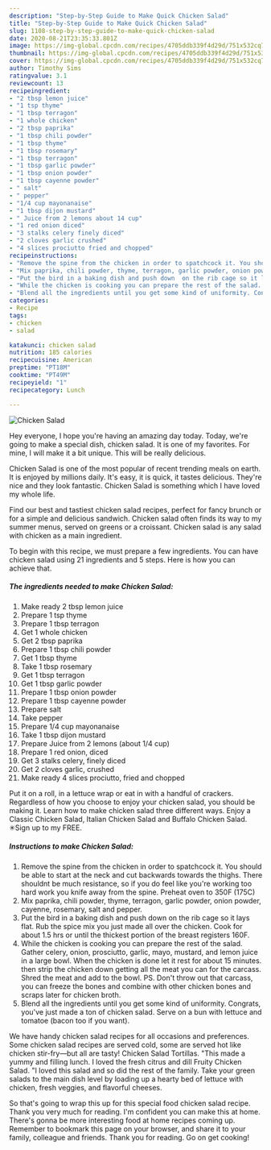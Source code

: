 ```yaml
---
description: "Step-by-Step Guide to Make Quick Chicken Salad"
title: "Step-by-Step Guide to Make Quick Chicken Salad"
slug: 1108-step-by-step-guide-to-make-quick-chicken-salad
date: 2020-08-21T23:35:33.801Z
image: https://img-global.cpcdn.com/recipes/4705ddb339f4d29d/751x532cq70/chicken-salad-recipe-main-photo.jpg
thumbnail: https://img-global.cpcdn.com/recipes/4705ddb339f4d29d/751x532cq70/chicken-salad-recipe-main-photo.jpg
cover: https://img-global.cpcdn.com/recipes/4705ddb339f4d29d/751x532cq70/chicken-salad-recipe-main-photo.jpg
author: Timothy Sims
ratingvalue: 3.1
reviewcount: 13
recipeingredient:
- "2 tbsp lemon juice"
- "1 tsp thyme"
- "1 tbsp terragon"
- "1 whole chicken"
- "2 tbsp paprika"
- "1 tbsp chili powder"
- "1 tbsp thyme"
- "1 tbsp rosemary"
- "1 tbsp terragon"
- "1 tbsp garlic powder"
- "1 tbsp onion powder"
- "1 tbsp cayenne powder"
- " salt"
- " pepper"
- "1/4 cup mayonanaise"
- "1 tbsp dijon mustard"
- " Juice from 2 lemons about 14 cup"
- "1 red onion diced"
- "3 stalks celery finely diced"
- "2 cloves garlic crushed"
- "4 slices prociutto fried and chopped"
recipeinstructions:
- "Remove the spine from the chicken in order to spatchcock it. You should be able to start at the neck and cut backwards towards the thighs. There shouldnt be much resistance, so if you do feel like you&#39;re working too hard work you knife away from the spine. Preheat oven to 350F (175C)"
- "Mix paprika, chili powder, thyme, terragon, garlic powder, onion powder, cayenne, rosemary, salt and pepper."
- "Put the bird in a baking dish and push down  on the rib cage so it lays flat. Rub the spice mix you just made all over the chicken. Cook for about 1.5 hrs or until the thickest portion of the breast registers 160F."
- "While the chicken is cooking you can prepare the rest of the salad. Gather celery, onion, prosciutto, garlic, mayo, mustard, and lemon juice in a large bowl. When the chicken is done let it rest for about 15 minutes. then strip the chicken down getting all the meat you can for the carcass. Shred the meat and add to the bowl. PS. Don&#39;t throw out that carcass, you can freeze the bones and combine with other chicken bones and scraps later for chicken broth."
- "Blend all the ingredients until you get some kind of uniformity. Congrats, you&#39;ve just made a ton of chicken salad. Serve on a bun with lettuce and tomatoe (bacon too if you want)."
categories:
- Recipe
tags:
- chicken
- salad

katakunci: chicken salad 
nutrition: 185 calories
recipecuisine: American
preptime: "PT18M"
cooktime: "PT49M"
recipeyield: "1"
recipecategory: Lunch

---
```



![Chicken Salad](https://img-global.cpcdn.com/recipes/4705ddb339f4d29d/751x532cq70/chicken-salad-recipe-main-photo.jpg)

Hey everyone, I hope you're having an amazing day today. Today, we're going to make a special dish, chicken salad. It is one of my favorites. For mine, I will make it a bit unique. This will be really delicious.

Chicken Salad is one of the most popular of recent trending meals on earth. It is enjoyed by millions daily. It's easy, it is quick, it tastes delicious. They're nice and they look fantastic. Chicken Salad is something which I have loved my whole life.

Find our best and tastiest chicken salad recipes, perfect for fancy brunch or for a simple and delicious sandwich. Chicken salad often finds its way to my summer menus, served on greens or a croissant. Chicken salad is any salad with chicken as a main ingredient.


To begin with this recipe, we must prepare a few ingredients. You can have chicken salad using 21 ingredients and 5 steps. Here is how you can achieve that.

<!--inarticleads1-->

##### The ingredients needed to make Chicken Salad:

1. Make ready 2 tbsp lemon juice
1. Prepare 1 tsp thyme
1. Prepare 1 tbsp terragon
1. Get 1 whole chicken
1. Get 2 tbsp paprika
1. Prepare 1 tbsp chili powder
1. Get 1 tbsp thyme
1. Take 1 tbsp rosemary
1. Get 1 tbsp terragon
1. Get 1 tbsp garlic powder
1. Prepare 1 tbsp onion powder
1. Prepare 1 tbsp cayenne powder
1. Prepare  salt
1. Take  pepper
1. Prepare 1/4 cup mayonanaise
1. Take 1 tbsp dijon mustard
1. Prepare  Juice from 2 lemons (about 1/4 cup)
1. Prepare 1 red onion, diced
1. Get 3 stalks celery, finely diced
1. Get 2 cloves garlic, crushed
1. Make ready 4 slices prociutto, fried and chopped


Put it on a roll, in a lettuce wrap or eat in with a handful of crackers. Regardless of how you choose to enjoy your chicken salad, you should be making it. Learn how to make chicken salad three different ways. Enjoy a Classic Chicken Salad, Italian Chicken Salad and Buffalo Chicken Salad. ✳︎Sign up to my FREE. 

<!--inarticleads2-->

##### Instructions to make Chicken Salad:

1. Remove the spine from the chicken in order to spatchcock it. You should be able to start at the neck and cut backwards towards the thighs. There shouldnt be much resistance, so if you do feel like you&#39;re working too hard work you knife away from the spine. Preheat oven to 350F (175C)
1. Mix paprika, chili powder, thyme, terragon, garlic powder, onion powder, cayenne, rosemary, salt and pepper.
1. Put the bird in a baking dish and push down  on the rib cage so it lays flat. Rub the spice mix you just made all over the chicken. Cook for about 1.5 hrs or until the thickest portion of the breast registers 160F.
1. While the chicken is cooking you can prepare the rest of the salad. Gather celery, onion, prosciutto, garlic, mayo, mustard, and lemon juice in a large bowl. When the chicken is done let it rest for about 15 minutes. then strip the chicken down getting all the meat you can for the carcass. Shred the meat and add to the bowl. PS. Don&#39;t throw out that carcass, you can freeze the bones and combine with other chicken bones and scraps later for chicken broth.
1. Blend all the ingredients until you get some kind of uniformity. Congrats, you&#39;ve just made a ton of chicken salad. Serve on a bun with lettuce and tomatoe (bacon too if you want).


We have handy chicken salad recipes for all occasions and preferences. Some chicken salad recipes are served cold, some are served hot like chicken stir-fry—but all are tasty! Chicken Salad Tortillas. &#34;This made a yummy and filling lunch. I loved the fresh citrus and dill Fruity Chicken Salad. &#34;I loved this salad and so did the rest of the family. Take your green salads to the main dish level by loading up a hearty bed of lettuce with chicken, fresh veggies, and flavorful cheeses. 

So that's going to wrap this up for this special food chicken salad recipe. Thank you very much for reading. I'm confident you can make this at home. There's gonna be more interesting food at home recipes coming up. Remember to bookmark this page on your browser, and share it to your family, colleague and friends. Thank you for reading. Go on get cooking!

